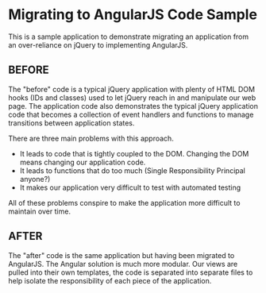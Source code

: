 Migrating to AngularJS Code Sample
=====================================

This is a sample application to demonstrate migrating an application from an
over-reliance on jQuery to implementing AngularJS.

BEFORE
------

The "before" code is a typical jQuery application with plenty of HTML DOM hooks
(IDs and classes) used to let jQuery reach in and manipulate our web page. The
application code also demonstrates the typical jQuery application code that
becomes a collection of event handlers and functions to manage transitions
between application states.

There are three main problems with this approach.

* It leads to code that is tightly coupled to the DOM.  Changing the DOM
means changing our application code.
* It leads to functions that do too much (Single Responsibility Principal anyone?)
* It makes our application very difficult to test with automated testing

All of these problems conspire to make the application more difficult to
maintain over time.

AFTER
-----

The "after" code is the same application but having been migrated to AngularJS.
The Angular solution is much more modular. Our views are pulled into their own
templates, the code is separated into separate files to help isolate the
responsibility of each piece of the application.

